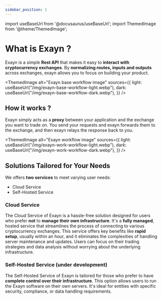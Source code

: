 ```yaml
---
sidebar_position: 1
---
```


import useBaseUrl from '@docusaurus/useBaseUrl';
import ThemedImage from '@theme/ThemedImage';

# What is Exayn ?

Exayn is a simple **Rest API** that makes it easy to **interact with cryptocurrency exchanges**. By **normalizing routes, inputs and outputs** across exchanges, exayn allows you to focus on building your product.

<ThemedImage
alt="Exayn base workflow image"
sources={{
    light: useBaseUrl("/img/exayn-base-workflow-light.webp"),
    dark: useBaseUrl("/img/exayn-base-workflow-dark.webp"),
  }}
/>

## How it works ?

Exayn simply acts as a **proxy** between your application and the exchange you want to trade on. You send your requests and exayn forwards them to the exchange, and then exayn relays the response back to you.

<ThemedImage
alt="Exayn workflow image"
sources={{
    light: useBaseUrl("/img/exayn-work-workflow-light.webp"),
    dark: useBaseUrl("/img/exayn-work-workflow-dark.webp"),
  }}
/>

## Solutions Tailored for Your Needs

We offers **two services** to meet varying user needs:

- Cloud Service
- Self-Hosted Service

### Cloud Service

The Cloud Service of Exayn is a hassle-free solution designed for users who prefer **not** to **manage their own infrastructure**. It's a **fully managed**, hosted service that streamlines the process of connecting to various cryptocurrency exchanges. This service offers key benefits like **rapid setup**, usually within an hour, and it eliminates the complexities of handling server maintenance and updates. Users can focus on their trading strategies and data analysis without worrying about the underlying infrastructure.

### Self-Hosted Service (under development)

The Self-Hosted Service of Exayn is tailored for those who prefer to have **complete control over their infrastructure**. This option allows users to run the Exayn software on their own servers. It's ideal for entities with specific security, compliance, or data handling requirements.
